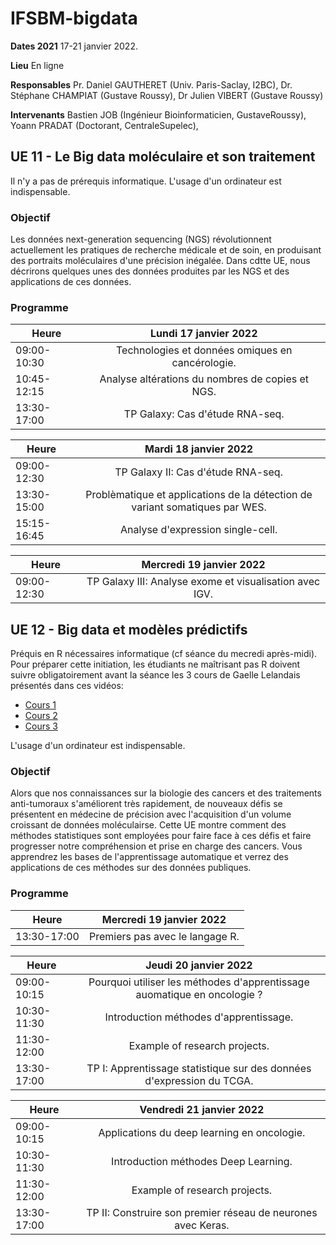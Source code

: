 # IFSBM-bigdata

**Dates 2021** 17-21 janvier 2022.

**Lieu** En ligne

**Responsables** Pr. Daniel GAUTHERET (Univ. Paris-Saclay, I2BC), Dr. Stéphane CHAMPIAT (Gustave Roussy), Dr Julien VIBERT (Gustave Roussy)

**Intervenants** Bastien JOB (Ingénieur Bioinformaticien, GustaveRoussy), Yoann PRADAT (Doctorant, CentraleSupelec),


## UE 11 - Le Big data moléculaire et son traitement 

Il n'y a pas de prérequis informatique. L'usage d'un ordinateur est indispensable.

### Objectif

Les données next-generation sequencing (NGS) révolutionnent actuellement les pratiques de recherche médicale et de soin,
en produisant des portraits moléculaires d'une précision inégalée. Dans cdtte UE, nous décrirons quelques unes des
données produites par les NGS et des applications de ces données.

### Programme

|  Heure  | Lundi 17 janvier 2022 |
| ----------- | :-----------------------------------------------: |
| 09:00-10:30 |  Technologies et données omiques en cancérologie. |
| 10:45-12:15 | Analyse altérations du nombres de copies et NGS. |
| 13:30-17:00 | TP Galaxy: Cas d'étude RNA-seq. |

|  Heure  | Mardi 18 janvier 2022 |
| ----------- | :-----------------------------------------------: |
| 09:00-12:30 | TP Galaxy II: Cas d'étude RNA-seq.|
| 13:30-15:00 | Problèmatique et applications de la détection de variant somatiques par WES. |
| 15:15-16:45 | Analyse d'expression single-cell. |

|  Heure  | Mercredi 19 janvier 2022 |
| ----------- | :-----------------------------------------------: |
| 09:00-12:30 | TP Galaxy III: Analyse exome et visualisation avec IGV.|

## UE 12 - Big data et modèles prédictifs

Préquis en R nécessaires informatique (cf séance du mecredi après-midi). Pour préparer cette initiation, les étudiants
ne maîtrisant pas R doivent suivre obligatoirement avant la séance les 3 cours de Gaelle Lelandais présentés dans ces
vidéos:

* [Cours 1](https://youtu.be/lJfKk7QnFhE)
* [Cours 2](https://youtu.be/AP4XxVvyMbo)
* [Cours 3](https://youtu.be/K_3BMjkVj7Y)

L'usage d'un ordinateur est indispensable.

### Objectif

Alors que nos connaissances sur la biologie des cancers et des traitements anti-tumoraux s'améliorent très rapidement,
de nouveaux défis se présentent en médecine de précision avec l'acquisition d'un volume croissant de données
moléculairse. Cette UE montre comment des méthodes statistiques sont employées pour faire face à ces défis et faire
progresser notre compréhension et prise en charge des cancers. Vous apprendrez les bases de l'apprentissage automatique
et verrez des applications de ces méthodes sur des données publiques.

### Programme

|  Heure  | Mercredi 19 janvier 2022 |
| ----------- | :-----------------------------------------------: |
| 13:30-17:00 | Premiers pas avec le langage R.|


|  Heure  | Jeudi 20 janvier 2022 |
| ----------- | :-----------------------------------------------: |
| 09:00-10:15 | Pourquoi utiliser les méthodes d'apprentissage auomatique en oncologie ? |
| 10:30-11:30 | Introduction méthodes d'apprentissage. |
| 11:30-12:00 | Example of research projects. |
| 13:30-17:00 | TP I: Apprentissage statistique sur des données d'expression du TCGA. |

|  Heure  | Vendredi 21 janvier 2022 |
| ----------- | :-----------------------------------------------: |
| 09:00-10:15 | Applications du deep learning en oncologie. |
| 10:30-11:30 | Introduction méthodes Deep Learning. |
| 11:30-12:00 | Example of research projects. |
| 13:30-17:00 | TP II: Construire son premier réseau de neurones avec Keras. |
